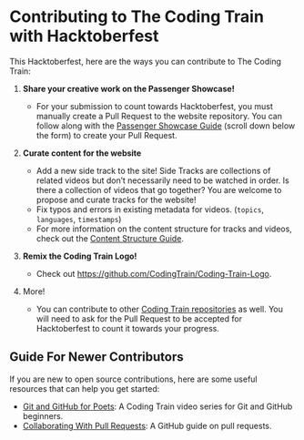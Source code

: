 # Contributing to The Coding Train with Hacktoberfest

This Hacktoberfest, here are the ways you can contribute to The Coding Train:

1. **Share your creative work on the Passenger Showcase!**

   - For your submission to count towards Hacktoberfest, you must manually create a Pull Request to the website repository. You can follow along with the [Passenger Showcase Guide](http://thecodingtrain.com/guides/passenger-showcase-guide) (scroll down below the form) to create your Pull Request.

2. **Curate content for the website**

   - Add a new side track to the site! Side Tracks are collections of related videos but don’t necessarily need to be watched in order. Is there a collection of videos that go together? You are welcome to propose and curate tracks for the website!
   - Fix typos and errors in existing metadata for videos. (`topics`, `languages`, `timestamps`)
   - For more information on the content structure for tracks and videos, check out the [Content Structure Guide](https://github.com/CodingTrain/thecodingtrain.com/blob/main/CODE_OF_CONDUCT.md).

3. **Remix the Coding Train Logo!**

   - Check out https://github.com/CodingTrain/Coding-Train-Logo.

4. More!

   - You can contribute to other [Coding Train repositories](https://github.com/CodingTrain/) as well. You will need to ask for the Pull Request to be accepted for Hacktoberfest to count it towards your progress.

## Guide For Newer Contributors
If you are new to open source contributions, here are some useful resources that can help you get started:

- [Git and GitHub for Poets](https://www.youtube.com/playlist?list=PLRqwX-V7Uu6ZF9C0YMKuns9sLDzK6zoiV): A Coding Train video series for Git and GitHub beginners.
- [Collaborating With Pull Requests](https://docs.github.com/en/pull-requests/collaborating-with-pull-requests): A GitHub guide on pull requests.
